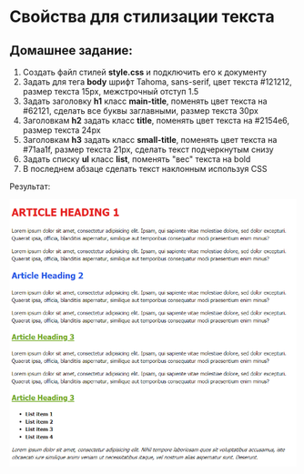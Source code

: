 # Свойства для стилизации текста

## Домашнее задание:

1. Создать файл стилей **style.css** и подключить его к документу
2. Задать для тега **body** шрифт Tahoma, sans-serif, цвет текста #121212, размер текста 15px, межстрочный отступ 1.5
3. Задать заголовку **h1** класс **main-title**, поменять цвет текста на #62121, сделать все буквы заглавными, размер текста 30px
4. Заголовкам **h2** задать класс **title**, поменять цвет текста на #2154e6, размер текста 24px
5. Заголовкам **h3** задать класс **small-title**, поменять цвет текста на #71aa1f, размер текста 21рх, сделать текст подчеркнутым снизу
6. Задать списку **ul** класс **list**, поменять "вес" текста на bold
7. В последнем абзаце сделать текст наклонным используя CSS

Результат:

![Результат](result.png)
